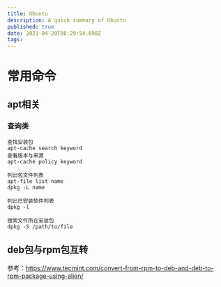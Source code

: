 ```yaml
---
title: Ubuntu
description: A quick summary of Ubuntu
published: true
date: 2021-04-20T08:29:54.698Z
tags: 
---
```


常用命令
===
apt相关
---
### 查询类
```
查找安装包
apt-cache search keyword
查看版本与来源
apt-cache policy keyword

列出包文件列表
apt-file list name
dpkg -L name

列出已安装软件列表
dpkg -l

搜索文件所在安装包
dpkg -S /path/to/file
```
deb包与rpm包互转
---
参考：https://www.tecmint.com/convert-from-rpm-to-deb-and-deb-to-rpm-package-using-alien/
